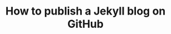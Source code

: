 ---
layout: post
title: How to publish a Jekyll blog on GitHub
comments: true
tags: [jekyll, publish]
---